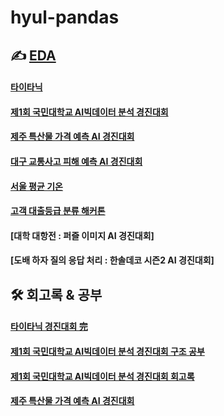 # hyul-pandas

## ✍️ [EDA](https://hyul-code.tistory.com/28)
#### [타이타닉](https://github.com/hyul77/hyul-pandas/blob/main/%ED%83%80%EC%9D%B4%ED%83%80%EB%8B%89/kaggle_FF.ipynb)
#### [제1회 국민대학교 AI빅데이터 분석 경진대회](https://github.com/hyul77/hyul-pandas/blob/main/%EC%A0%9C1%ED%9A%8C%20%EA%B5%AD%EB%AF%BC%EB%8C%80%ED%95%99%EA%B5%90%20AI%EB%B9%85%EB%8D%B0%EC%9D%B4%ED%84%B0%20%EB%B6%84%EC%84%9D%20%EA%B2%BD%EC%A7%84%EB%8C%80%ED%9A%8C/EDA_Class_V3.ipynb)
#### [제주 특산물 가격 예측 AI 경진대회](https://github.com/hyul77/hyul-pandas/blob/main/%EC%A0%9C%EC%A3%BC%20%ED%8A%B9%EC%82%B0%EB%AC%BC%20%EA%B0%80%EA%B2%A9%20%EC%98%88%EC%B8%A1%20AI%20%EA%B2%BD%EC%A7%84%EB%8C%80%ED%9A%8C/jeju_EDA.ipynb)
#### [대구 교통사고 피해 예측 AI 경진대회](https://github.com/hyul77/hyul-pandas/blob/main/%EB%8C%80%EA%B5%AC%20%EA%B5%90%ED%86%B5%EC%82%AC%EA%B3%A0%20%ED%94%BC%ED%95%B4%20%EC%98%88%EC%B8%A1%20AI%20%EA%B2%BD%EC%A7%84%EB%8C%80%ED%9A%8C/model/EDA%EB%A7%8C.ipynb)
#### [서울 평균 기온](https://github.com/hyul77/hyul-pandas/blob/main/%EC%84%9C%EC%9A%B8%20%ED%8F%89%EA%B7%A0%20%EA%B8%B0%EC%98%A8/model/EDA%EB%A7%8C.ipynb)
#### [고객 대출등급 분류 해커톤](https://github.com/hyul77/hyul-pandas/blob/main/%EA%B3%A0%EA%B0%9D%20%EB%8C%80%EC%B6%9C%EB%93%B1%EA%B8%89%20%EB%B6%84%EB%A5%98%20%ED%95%B4%EC%BB%A4%ED%86%A4/hyul_EDA.ipynb)
#### [대학 대항전 : 퍼즐 이미지 AI 경진대회]
#### [도배 하자 질의 응답 처리 : 한솔데코 시즌2 AI 경진대회]


## 🛠 회고록 & 공부
#### [타이타닉 경진대회 完](https://hyul-code.tistory.com/34)
#### [제1회 국민대학교 AI빅데이터 분석 경진대회 구조 공부](https://hyul-code.tistory.com/35)
#### [제1회 국민대학교 AI빅데이터 분석 경진대회 회고록](https://hyul-code.tistory.com/38)
#### [제주 특산물 가격 예측 AI 경진대회](https://hyul-code.tistory.com/43)
